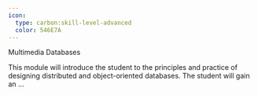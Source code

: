 ```yaml
---
icon:
  type: carbon:skill-level-advanced
  color: 546E7A
---
```

Multimedia Databases

This module will introduce the student to the principles and practice of designing distributed and object-oriented databases. The student will gain an ... 
